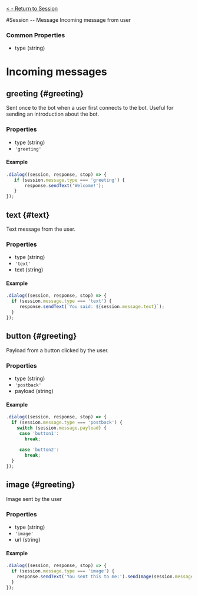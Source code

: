 [< - Return to Session](/api/session.md)

#Session -- Message
Incoming message from user

### Common Properties
- type (string)

# Incoming messages

## greeting {#greeting}
Sent once to the bot when a user first connects to the bot. Useful for sending an introduction about the bot.

### Properties
- type (string)
 - `'greeting'`
 
#### Example
```javascript
.dialog((session, response, stop) => {
   if (session.message.type === 'greeting') {
       response.sendText('Welcome!');
   }
});
```

## text {#text}
Text message from the user.
### Properties
- type (string)
 - `'text'`
- text (string)

#### Example
```javascript
.dialog((session, response, stop) => {
  if (session.message.type === 'text') {
     response.sendText(`You said: ${session.message.text}`);
  }
});
```

## button {#greeting}
Payload from a button clicked by the user.
### Properties
- type (string)
 - `'postback'`
- payload (string)

#### Example
```javascript
.dialog((session, response, stop) => {
  if (session.message.type === 'postback') {
    switch (session.message.payload) {
     case 'button1':
       break;
     
     case 'button2':
       break;
  }
});
```

## image {#greeting}
Image sent by the user
### Properties
- type (string)
 - `'image'`
- url (string)

#### Example
```javascript
.dialog((session, response, stop) => {
  if (session.message.type === 'image') {
    response.sendText('You sent this to me:').sendImage(session.message.url);
  }
});
```

